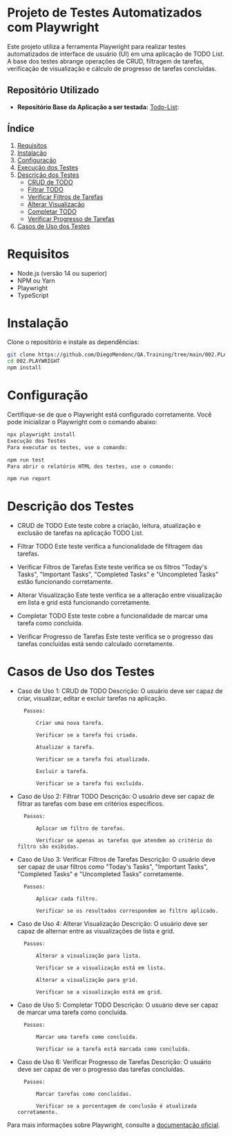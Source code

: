 # Projeto de Testes Automatizados com Playwright

Este projeto utiliza a ferramenta Playwright para realizar testes automatizados de interface de usuário (UI) em uma aplicação de TODO List. A base dos testes abrange operações de CRUD, filtragem de tarefas, verificação de visualização e cálculo de progresso de tarefas concluídas.

## Repositório Utilizado

- **Repositório Base da Aplicação a ser testada:** [Todo-List](https://github.com/ZiadSheriif/Todo-List):

## Índice

1. [Requisitos](#requisitos)
2. [Instalação](#instalação)
3. [Configuração](#configuração)
4. [Execução dos Testes](#execução-dos-testes)
5. [Descrição dos Testes](#descrição-dos-testes)
    - [CRUD de TODO](#crud-de-todo)
    - [Filtrar TODO](#filtrar-todo)
    - [Verificar Filtros de Tarefas](#verificar-filtros-de-tarefas)
    - [Alterar Visualização](#alterar-visualização)
    - [Completar TODO](#completar-todo)
    - [Verificar Progresso de Tarefas](#verificar-progresso-de-tarefas)
6. [Casos de Uso dos Testes](#casos-de-uso-dos-testes)

# Requisitos

- Node.js (versão 14 ou superior)
- NPM ou Yarn
- Playwright
- TypeScript

# Instalação

Clone o repositório e instale as dependências:

```bash
git clone https://github.com/DiegoMendonc/QA.Training/tree/main/002.PLAYWRIGHT
cd 002.PLAYWRIGHT
npm install
```
# Configuração
Certifique-se de que o Playwright está configurado corretamente. Você pode inicializar o Playwright com o comando abaixo:

```bash
npx playwright install
Execução dos Testes
Para executar os testes, use o comando:
```
```bash
npm run test
Para abrir o relatório HTML dos testes, use o comando:
```
```bash
npm run report
```
# Descrição dos Testes
- CRUD de TODO
    Este teste cobre a criação, leitura, atualização e exclusão de tarefas na aplicação TODO List.

- Filtrar TODO
    Este teste verifica a funcionalidade de filtragem das tarefas.

- Verificar Filtros de Tarefas
    Este teste verifica se os filtros "Today's Tasks", "Important Tasks", "Completed Tasks" e "Uncompleted Tasks" estão funcionando corretamente.

- Alterar Visualização
    Este teste verifica se a alteração entre visualização em lista e grid está funcionando corretamente.

- Completar TODO
    Este teste cobre a funcionalidade de marcar uma tarefa como concluída.

- Verificar Progresso de Tarefas
    Este teste verifica se o progresso das tarefas concluídas está sendo calculado corretamente.

# Casos de Uso dos Testes
- Caso de Uso 1: CRUD de TODO
    Descrição: O usuário deve ser capaz de criar, visualizar, editar e excluir tarefas na aplicação.

        Passos:

            Criar uma nova tarefa.

            Verificar se a tarefa foi criada.

            Atualizar a tarefa.

            Verificar se a tarefa foi atualizada.

            Excluir a tarefa.

            Verificar se a tarefa foi excluída.

- Caso de Uso 2: Filtrar TODO
    Descrição: O usuário deve ser capaz de filtrar as tarefas com base em critérios específicos.

        Passos:

            Aplicar um filtro de tarefas.

            Verificar se apenas as tarefas que atendem ao critério do filtro são exibidas.

- Caso de Uso 3: Verificar Filtros de Tarefas
    Descrição: O usuário deve ser capaz de usar filtros como "Today's Tasks", "Important Tasks", "Completed Tasks" e "Uncompleted Tasks" corretamente.

        Passos:

            Aplicar cada filtro.

            Verificar se os resultados correspondem ao filtro aplicado.

- Caso de Uso 4: Alterar Visualização
    Descrição: O usuário deve ser capaz de alternar entre as visualizações de lista e grid.

        Passos:

            Alterar a visualização para lista.

            Verificar se a visualização está em lista.

            Alterar a visualização para grid.

            Verificar se a visualização está em grid.

- Caso de Uso 5: Completar TODO
    Descrição: O usuário deve ser capaz de marcar uma tarefa como concluída.

        Passos:

            Marcar uma tarefa como concluída.

            Verificar se a tarefa está marcada como concluída.

- Caso de Uso 6: Verificar Progresso de Tarefas
    Descrição: O usuário deve ser capaz de ver o progresso das tarefas concluídas.

        Passos:

            Marcar tarefas como concluídas.

            Verificar se a porcentagem de conclusão é atualizada corretamente.

Para mais informações sobre Playwright, consulte a [documentação oficial](https://playwright.dev/).